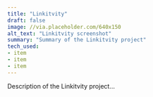 ```yaml
---
title: "Linkitvity"
draft: false
image: //via.placeholder.com/640x150
alt_text: "Linkitvity screenshot"
summary: "Summary of the Linkitvity project"
tech_used:
- item
- item
- item
---
```


Description of the Linkitvity project...
